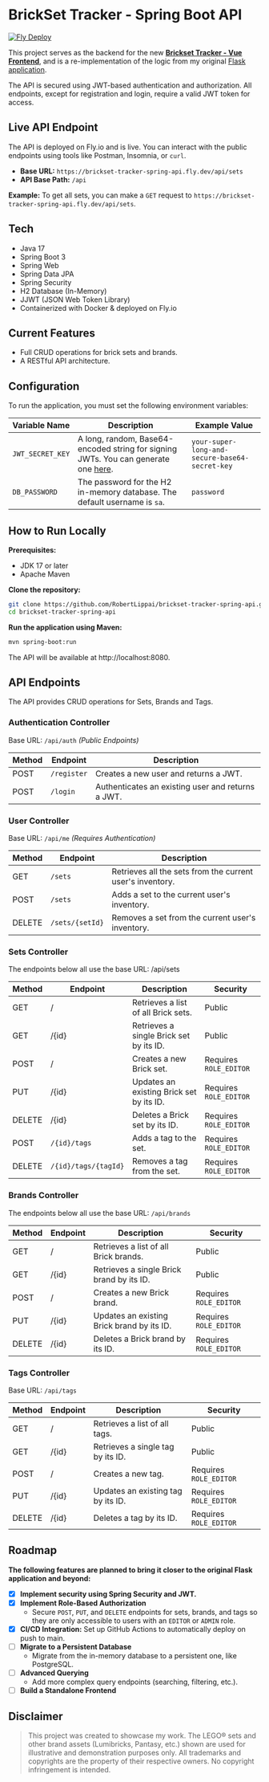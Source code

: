 # BrickSet Tracker - Spring Boot API

[![Fly Deploy](https://github.com/RobertLippai/brickset-tracker-api/actions/workflows/fly-deploy.yml/badge.svg)](https://github.com/RobertLippai/brickset-tracker-api/actions/workflows/fly-deploy.yml)


This project serves as the backend for the new **[Brickset Tracker - Vue Frontend](https://github.com/RobertLippai/brickset-tracker-frontend)**, and is a re-implementation of the logic from my original [Flask application](https://github.com/RobertLippai/brickset_tracker).

The API is secured using JWT-based authentication and authorization. All endpoints, except for registration and login, require a valid JWT token for access.

## Live API Endpoint

The API is deployed on Fly.io and is live. You can interact with the public endpoints using tools like Postman, Insomnia, or `curl`.

*   **Base URL:** `https://brickset-tracker-spring-api.fly.dev/api/sets`
*   **API Base Path:** `/api`

**Example:** To get all sets, you can make a `GET` request to `https://brickset-tracker-spring-api.fly.dev/api/sets`.

## Tech
- Java 17
- Spring Boot 3
- Spring Web
- Spring Data JPA
- Spring Security
- H2 Database (In-Memory)
- JJWT (JSON Web Token Library)
- Containerized with Docker & deployed on Fly.io 

## Current Features
- Full CRUD operations for brick sets and brands.
- A RESTful API architecture.

## Configuration
To run the application, you must set the following environment variables:

| Variable Name    | Description                                                                                             | Example Value                                |
| ---------------- | ------------------------------------------------------------------------------------------------------- | -------------------------------------------- |
| `JWT_SECRET_KEY` | A long, random, Base64-encoded string for signing JWTs. You can generate one [here](https://www.devglan.com/online-tools/hmac-sha256-online). | `your-super-long-and-secure-base64-secret-key` |
| `DB_PASSWORD`    | The password for the H2 in-memory database. The default username is `sa`.                                 | `password`                                   |
    
## How to Run Locally
**Prerequisites:**
- JDK 17 or later
- Apache Maven

**Clone the repository:**
```bash
git clone https://github.com/RobertLippai/brickset-tracker-spring-api.git
cd brickset-tracker-spring-api
```

**Run the application using Maven:**
```bash
mvn spring-boot:run
```

The API will be available at http://localhost:8080.

## API Endpoints
The API provides CRUD operations for Sets, Brands and Tags.

### Authentication Controller
Base URL: `/api/auth`
_(Public Endpoints)_

| Method | Endpoint    | Description                                     |
|--------|-------------|-------------------------------------------------|
| POST   | `/register` | Creates a new user and returns a JWT.      |
| POST   | `/login`    | Authenticates an existing user and returns a JWT. |

### User Controller
Base URL: `/api/me`
_(Requires Authentication)_

| Method | Endpoint          | Description                                                      |
|--------|-------------------|------------------------------------------------------------------|
| GET    | `/sets`           | Retrieves all the sets from the current user's inventory.        |
| POST   | `/sets`           | Adds a set to the current user's inventory.                      |
| DELETE | `/sets/{setId}`   | Removes a set from the current user's inventory.                 |


### Sets Controller
The endpoints below all use the base URL: /api/sets

| Method | Endpoint | Description                               | Security                |
|--------|----------|-------------------------------------------|-------------------------|
| GET    | /        | Retrieves a list of all Brick sets.       | Public                  |
| GET    | /{id}    | Retrieves a single Brick set by its ID.   | Public                  |
| POST   | /        | Creates a new Brick set.                  | Requires `ROLE_EDITOR`  |
| PUT    | /{id}    | Updates an existing Brick set by its ID.  | Requires `ROLE_EDITOR`  |
| DELETE | /{id}    | Deletes a Brick set by its ID.            | Requires `ROLE_EDITOR`  |
| POST   | `/{id}/tags`      | Adds a tag to the set.           | Requires `ROLE_EDITOR`  |
| DELETE | `/{id}/tags/{tagId}` | Removes a tag from the set.   | Requires `ROLE_EDITOR`  |

### Brands Controller
The endpoints below all use the base URL: `/api/brands`

| Method | Endpoint | Description                               | Security                |
|--------|----------|-------------------------------------------|-------------------------|
| GET    | /        | Retrieves a list of all Brick brands.     | Public                  |
| GET    | /{id}    | Retrieves a single Brick brand by its ID. | Public                  |
| POST   | /        | Creates a new Brick brand.                | Requires `ROLE_EDITOR`  |
| PUT    | /{id}    | Updates an existing Brick brand by its ID.| Requires `ROLE_EDITOR`  |
| DELETE | /{id}    | Deletes a Brick brand by its ID.          | Requires `ROLE_EDITOR`  |

### Tags Controller
Base URL: `/api/tags`

| Method | Endpoint | Description                              | Security                |
|--------|----------|------------------------------------------|-------------------------|
| GET    | /        | Retrieves a list of all tags.            | Public                  |
| GET    | /{id}    | Retrieves a single tag by its ID.        | Public                  |
| POST   | /        | Creates a new tag.                       | Requires `ROLE_EDITOR`  |
| PUT    | /{id}    | Updates an existing tag by its ID.       | Requires `ROLE_EDITOR`  |
| DELETE | /{id}    | Deletes a tag by its ID.                 | Requires `ROLE_EDITOR`  |


## Roadmap
**The following features are planned to bring it closer to the original Flask application and beyond:**
- [X] **Implement security using Spring Security and JWT.**
- [X] **Implement Role-Based Authorization**
  -   Secure `POST`, `PUT`, and `DELETE` endpoints for sets, brands, and tags so they are only accessible to users with an `EDITOR` or `ADMIN` role. 
- [X] **CI/CD Integration:** Set up GitHub Actions to automatically deploy on push to main.
- [ ] **Migrate to a Persistent Database**
  - Migrate from the in-memory database to a persistent one, like PostgreSQL.
- [ ] **Advanced Querying**
  - Add more complex query endpoints (searching, filtering, etc.).
-   [ ] **Build a Standalone Frontend**

## Disclaimer
> This project was created to showcase my work. The LEGO® sets and other brand assets (Lumibricks, Pantasy, etc.) shown are used for illustrative and demonstration purposes only. All trademarks and copyrights are the property of their respective owners. No copyright infringement is intended.
